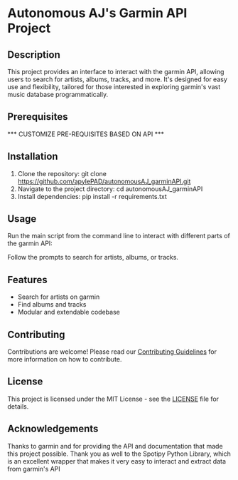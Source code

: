 # Autonomous AJ's Garmin API Project

## Description
This project provides an interface to interact with the garmin API, allowing users to search for artists, albums, tracks, and more. It's designed for easy use and flexibility, tailored for those interested in exploring garmin's vast music database programmatically.

## Prerequisites
*** CUSTOMIZE PRE-REQUISITES BASED ON API ***
    

## Installation
1. Clone the repository: git clone https://github.com/apylePAD/autonomousAJ_garminAPI.git
2. Navigate to the project directory: cd autonomousAJ_garminAPI
3. Install dependencies: pip install -r requirements.txt

## Usage
Run the main script from the command line to interact with different parts of the garmin API:


Follow the prompts to search for artists, albums, or tracks.

## Features
- Search for artists on garmin
- Find albums and tracks
- Modular and extendable codebase

## Contributing
Contributions are welcome! Please read our [Contributing Guidelines](CONTRIBUTING.md) for more information on how to contribute.

## License
This project is licensed under the MIT License - see the [LICENSE](LICENSE) file for details.

## Acknowledgements
Thanks to garmin and for providing the API and documentation that made this project possible.
Thank you as well to the Spotipy Python Library, which is an excellent wrapper that makes it very easy to interact and extract data from garmin's API
            